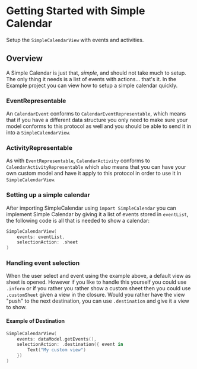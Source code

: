 # Getting Started with Simple Calendar

Setup the ``SimpleCalendarView`` with events and activities.

## Overview

A Simple Calendar is just that, _simple_, and should not take much to setup. The only thing it needs is a list of events with actions... that's it. In 
the Example project you can view how to setup a simple calendar quickly.

### EventRepresentable

An ``CalendarEvent`` conforms to `CalendarEventRepresentable`, which means that if you have a different data structure you only need to make sure your model conforms 
to this protocol as well and you should be able to send it in into a ``SimpleCalendarView``. 

### ActivityRepresentable

As with `EventRepresentable`, ``CalendarActivity`` conforms to `CalendarActivityRepresentable` which also means that you can have your own custom model and have it apply
to this protocol in order to use it in ``SimpleCalendarView``.

### Setting up a simple calendar

After importing SimpleCalendar using `import SimpleCalendar` you can implement Simple Calendar by giving it a list of events stored in `eventList`, the 
following code is all that is needed to show a calendar: 

```swift
SimpleCalendarView(
    events: eventList,
    selectionAction: .sheet
)
```

### Handling event selection

When the user select and event using the example above, a default view as sheet is opened. However if you like to handle this yourself you could use `.inform` 
or if you rather you rather show a custom sheet then you could use `.customSheet` given a view in the closure. Would you rather have the view "push" to the 
next destination, you can use `.destination` and give it a view to show.

#### Example of Destination
```swift
SimpleCalendarView(
    events: dataModel.getEvents(),
    selectionAction: .destination({ event in
        Text("My custom view")
    })
)
```
